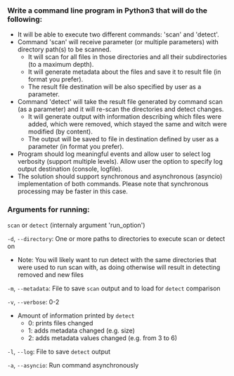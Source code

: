 ### Write a command line program in Python3 that will do the following:
- It will be able to execute two different commands: 'scan' and 'detect'.
- Command 'scan' will receive parameter (or multiple parameters) with directory path(s) to be
scanned.
  - It will scan for all files in those directories and all their subdirectories (to a maximum
  depth).
  - It will generate metadata about the files and save it to result file (in format you prefer).
  - The result file destination will be also specified by user as a parameter.
- Command 'detect' will take the result file generated by command scan (as a parameter) and it
will re-scan the directories and detect changes.
  - It will generate output with information describing which files were added, which were
  removed, which stayed the same and witch were modified (by content).
  - The output will be saved to file in destination defined by user as a parameter (in format
  you prefer).
- Program should log meaningful events and allow user to select log verbosity (support multiple
levels). Allow user the option to specify log output destination (console, logfile).
- The solution should support synchronous and asynchronous (asyncio) implementation of both
commands. Please note that synchronous processing may be faster in this case.


### Arguments for running:  
`scan` or `detect` (internaly argument 'run_option')  

`-d`, `--directory`: One or more paths to directories to execute scan or detect on  
- Note:  You will likely want to run detect with the same directories that were used to run scan with, as doing otherwise will result in detecting removed and new files  

`-m`, `--metadata`: File to save `scan` output and to load for `detect` comparison

`-v`, `--verbose`:  0-2  
- Amount of information printed by `detect`  
  - 0: prints files changed  
  - 1: adds metadata changed (e.g. size)  
  - 2: adds metadata values changed (e.g. from 3 to 6)  

`-l`, `--log`: File to save `detect` output  

`-a`, `--asyncio`: Run command asynchronously